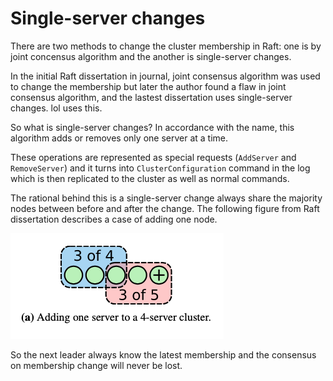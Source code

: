 # Single-server changes

There are two methods to change the cluster membership in Raft: one is by joint concensus algorithm and the another is single-server changes.

In the initial Raft dissertation in journal, joint consensus algorithm was used to change the membership but later the author found a flaw in joint consensus algorithm, and the lastest dissertation uses single-server changes. lol uses this.

So what is single-server changes? In accordance with the name, this algorithm adds or removes only one server at a time.

These operations are represented as special requests (`AddServer` and `RemoveServer`) and it turns into `ClusterConfiguration` command in the log which is then replicated to the cluster as well as normal commands.

The rational behind this is a single-server change always share the majority nodes between before and after the change.
The following figure from Raft dissertation describes a case of adding one node.

![](images/single-server-changes.png)

So the next leader always know the latest membership and the consensus on membership change will never be lost.